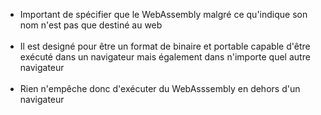- Important de spécifier que le WebAssembly malgré ce qu'indique son nom n'est pas que destiné au web
<br><br>
- Il est designé pour être un format de binaire et portable capable d'être exécuté dans un navigateur mais également dans n'importe quel autre navigateur
<br><br>
- Rien n'empêche donc d'exécuter du WebAsssembly en dehors d'un navigateur
